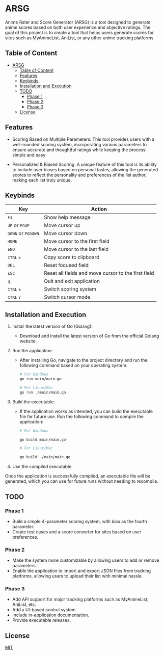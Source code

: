 ARSG
====

Anime Rater and Score Generator (ARSG) is a tool designed to generate anime scores based on both user experience and objective ratings. The goal of this project is to create a tool that helps users generate scores for sites such as MyAnimeList, AniList, or any other anime tracking platforms.

Table of Content
----------------

-	[ARSG](#arsg)
	-	[Table of Content](#table-of-content)
	-	[Features](#features)
	-	[Keybinds](#keybinds)
	-	[Installation and Execution](#installation-and-execution)
	-	[TODO](#todo)
		-	[Phase 1](#phase-1)
		-	[Phase 2](#phase-2)
		-	[Phase 3](#phase-3)
	-	[License](#license)

Features
--------

-	Scoring Based on Multiple Parameters: This tool provides users with a well-rounded scoring system, incorporating various parameters to ensure accurate and thoughtful ratings while keeping the process simple and easy.

-	Personalized & Biased Scoring: A unique feature of this tool is its ability to include user biases based on personal tastes, allowing the generated scores to reflect the personality and preferences of the list author, making each list truly unique.

Keybinds
--------

| Key                                  | Action                                              |
|--------------------------------------|-----------------------------------------------------|
| <kbd>F1</kbd>                        | Show help message                                   |
| <kbd>UP</kbd> or <kbd>PGUP</kbd>     | Move cursor up                                      |
| <kbd>DOWN</kbd> or <kbd>PGDOWN</kbd> | Move cursor down                                    |
| <kbd>HOME</kbd>                      | Move cursor to the first field                      |
| <kbd>END</kbd>                       | Move cursor to the last field                       |
| <kbd>CTRL</kbd> <kbd>c</kbd>         | Copy score to clipboard                             |
| <kbd>DEL</kbd>                       | Reset focused field                                 |
| <kbd>ESC</kbd>                       | Reset all fields and move cursor to the first field |
| <kbd>q</kbd>                         | Quit and exit application                           |
| <kbd>CTRL</kbd> <kbd>s</kbd>         | Switch scoring system                               |
| <kbd>CTRL</kbd> <kbd>r</kbd>         | Switch cursor mode                                  |

Installation and Execution
--------------------------

1.	Install the latest version of Go (Golang):

	-	Download and install the latest version of Go from the official Golang website.

2.	Run the application:

	-	After installing Go, navigate to the project directory and run the following command based on your operating system:

		```sh
		# For Windows
		go run main/main.go

		# For Linux/Mac
		go run ./main/main.go
		```

3.	Build the executable:

	-	If the application works as intended, you can build the executable file for future use. Run the following command to compile the application:

		```sh
		# For Windows

		go build main/main.go

		# For Linux/Mac

		go build ./main/main.go
		```

4.	Use the compiled executable:

Once the application is successfully compiled, an executable file will be generated, which you can use for future runs without needing to recompile.

TODO
----

### Phase 1

-	Build a simple 4-parameter scoring system, with bias as the fourth parameter.
-	Create test cases and a score converter for sites based on user preferences.

### Phase 2

-	Make the system more customizable by allowing users to add or remove parameters.
-	Enable the application to import and export JSON files from tracking platforms, allowing users to upload their list with minimal hassle.

### Phase 3

-	Add API support for major tracking platforms such as MyAnimeList, AniList, etc.
-	Add a UI-based control system.
-	Include in-application documentation.
-	Provide executable releases.

License
-------

[MIT](LICENSE)
